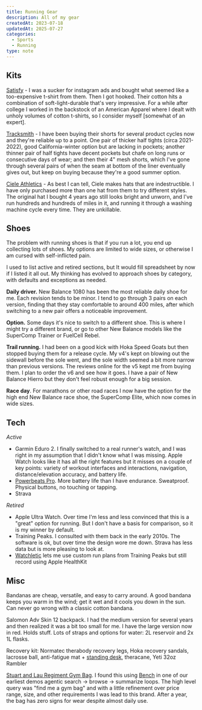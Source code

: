 ```yaml
---
title: Running Gear
description: All of my gear
createdAt: 2023-07-18
updatedAt: 2025-07-27
categories:
  - Sports
  - Running
type: note
---
```


## Kits

[Satisfy](https://satisfyrunning.com/) - I was a sucker for instagram ads and bought what seemed like a too-expensive t-shirt from them. Then I got hooked. Their cotton hits a combination of soft-light-durable that's very impressive. For a while after college I worked in the backstock of an American Apparel where I dealt with unholy volumes of cotton t-shirts, so I consider myself [somewhat of an expert].

[Tracksmith](https://www.tracksmith.com/) - I have been buying their shorts for several product cycles now and they're reliable up to a point. One pair of thicker half tights (circa 2021-2022), good California-winter option but are lacking in pockets; another thinner pair of half tights have decent pockets but chafe on long runs or consecutive days of wear; and then their 4" mesh shorts, which I've gone through several pairs of when the seam at bottom of the liner eventually gives out, but keep on buying because they're a good summer option.

[Ciele Athletics](https://cieleathletics.com/) - As best I can tell, Ciele makes hats that are indestructible. I have only purchased more than one hat from them to try different styles. The original hat I bought 4 years ago still looks bright and unworn, and I've run hundreds and hundreds of miles in it, and running it through a washing machine cycle every time. They are unkillable.

## Shoes

The problem with running shoes is that if you run a lot, you end up collecting lots of shoes. My options are limited to wide sizes, or otherwise I am cursed with self-inflicted pain.

I used to list active and retired sections, but It would fill spreadsheet by now if I listed it all out. My thinking has evolved to approach shoes by category, with defaults and exceptions as needed.

**Daily driver.** New Balance 1080 has been the most reliable daily shoe for me. Each revision tends to be minor. I tend to go through 3 pairs on each version, finding that they stay comfortable to around 400 miles, after which switching to a new pair offers a noticeable improvement.

**Option.** Some days it's nice to switch to a different shoe. This is where I might try a different brand, or go to other New Balance models like the SuperComp Trainer or FuelCell Rebel.

**Trail running.** I had been on a good kick with Hoka Speed Goats but then stopped buying them for a release cycle. My v4's kept on blowing out the sidewall before the sole went, and the sole width seemed a bit more narrow than previous versions. The reviews online for the v5 kept me from buying them. I plan to order the v6 and see how it goes. I have a pair of New Balance Hierro but they don't feel robust enough for a big session.

**Race day**. For marathons or other road races I now have the option for the high end New Balance race shoe, the SuperComp Elite, which now comes in wide sizes.

## Tech

_Active_

- Garmin Eduro 2. I finally switched to a real runner's watch, and I was right in my assumption that I didn't know what I was missing. Apple Watch looks like it has all the right features but it misses on a couple of key points: variety of workout interfaces and interactions, navigation, distance/elevation accuracy, and battery life.
- [Powerbeats Pro](https://www.apple.com/shop/product/MY582LL/A/powerbeats-pro-totally-wireless-earbuds-black). More battery life than I have endurance. Sweatproof. Physical buttons, no touching or tapping.
- Strava

_Retired_

- Apple Ultra Watch. Over time I'm less and less convinced that this is a "great" option for running. But I don't have a basis for comparison, so it is my winner by default.
- Training Peaks. I consulted with them back in the early 2010s. The software is ok, but over time the design wore me down. Strava has less data but is more pleasing to look at.
- [Watchletic](https://www.watchletic.com/) lets me use custom run plans from Training Peaks but still record using Apple HealthKit

## Misc

Bandanas are cheap, versatile, and easy to carry around. A good bandana keeps you warm in the wind; get it wet and it cools you down in the sun. Can never go wrong with a classic cotton bandana.

Salomon Adv Skin 12 backpack. I had the medium version for several years and then realized it was a bit too small for me. I have the large version now in red. Holds stuff. Lots of straps and options for water: 2L reservoir and 2x 1L flasks.

Recovery kit: Normatec therabody recovery legs, Hoka recovery sandals, lacrosse ball, anti-fatigue mat + [standing desk](/wiki/computers/what-i-use#desk), theracane, Yeti 32oz Rambler

[Stuart and Lau Regiment Gym Bag](https://stuartandlau.com/products/the-regimen-gym-bag). I found this using [Bench](https://bench.io) in one of our earliest demos agentic search -> browse -> summarize loops. The high level query was "find me a gym bag" and with a little refinement over price range, size, and other requirements I was lead to this brand. After a year, the bag has zero signs for wear despite almost daily use. 
